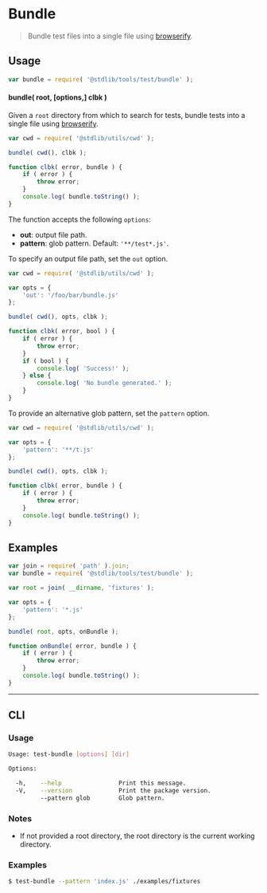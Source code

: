 # Bundle

> Bundle test files into a single file using [browserify][browserify].

<!-- Section to include introductory text. Make sure to keep an empty line after the intro `section` element and another before the `/section` close. -->

<section class="intro">

</section>

<!-- /.intro -->

<!-- Package usage documentation. -->

<section class="usage">

## Usage

```javascript
var bundle = require( '@stdlib/tools/test/bundle' );
```

#### bundle( root, \[options,] clbk )

Given a `root` directory from which to search for tests, bundle tests into a single file using [browserify][browserify].

```javascript
var cwd = require( '@stdlib/utils/cwd' );

bundle( cwd(), clbk );

function clbk( error, bundle ) {
    if ( error ) {
        throw error;
    }
    console.log( bundle.toString() );
}
```

The function accepts the following `options`:

-   **out**: output file path.
-   **pattern**: glob pattern. Default: `'**/test*.js'`.

To specify an output file path, set the `out` option.

```javascript
var cwd = require( '@stdlib/utils/cwd' );

var opts = {
    'out': '/foo/bar/bundle.js'
};

bundle( cwd(), opts, clbk );

function clbk( error, bool ) {
    if ( error ) {
        throw error;
    }
    if ( bool ) {
        console.log( 'Success!' );
    } else {
        console.log( 'No bundle generated.' );
    }
}
```

To provide an alternative glob pattern, set the `pattern` option.

```javascript
var cwd = require( '@stdlib/utils/cwd' );

var opts = {
    'pattern': '**/t.js'
};

bundle( cwd(), opts, clbk );

function clbk( error, bundle ) {
    if ( error ) {
        throw error;
    }
    console.log( bundle.toString() );
}
```

</section>

<!-- /.usage -->

<!-- Package usage notes. Make sure to keep an empty line after the `section` element and another before the `/section` close. -->

<section class="notes">

</section>

<!-- /.notes -->

<!-- Package usage examples. -->

<section class="examples">

## Examples

<!-- eslint-disable stdlib/no-redeclare -->

```javascript
var join = require( 'path' ).join;
var bundle = require( '@stdlib/tools/test/bundle' );

var root = join( __dirname, 'fixtures' );

var opts = {
    'pattern': '*.js'
};

bundle( root, opts, onBundle );

function onBundle( error, bundle ) {
    if ( error ) {
        throw error;
    }
    console.log( bundle.toString() );
}
```

</section>

<!-- /.examples -->

<!-- Section for describing a command-line interface. -->

* * *

<section class="cli">

## CLI

<!-- CLI usage documentation. -->

<section class="usage">

### Usage

```bash
Usage: test-bundle [options] [dir]

Options:

  -h,    --help                Print this message.
  -V,    --version             Print the package version.
         --pattern glob        Glob pattern.
```

</section>

<!-- /.usage -->

<!-- CLI usage notes. Make sure to keep an empty line after the `section` element and another before the `/section` close. -->

<section class="notes">

### Notes

-   If not provided a root directory, the root directory is the current working directory. 

</section>

<!-- /.notes -->

<!-- CLI usage examples. -->

<section class="examples">

### Examples

```bash
$ test-bundle --pattern 'index.js' ./examples/fixtures
```

</section>

<!-- /.examples -->

</section>

<!-- /.cli -->

<!-- Section to include cited references. If references are included, add a horizontal rule *before* the section. Make sure to keep an empty line after the `section` element and another before the `/section` close. -->

<section class="references">

</section>

<!-- /.references -->

<!-- Section for all links. Make sure to keep an empty line after the `section` element and another before the `/section` close. -->

<section class="links">

[browserify]: https://github.com/substack/node-browserify

</section>

<!-- /.links -->
